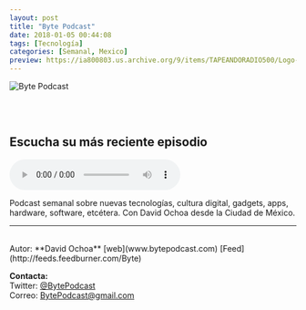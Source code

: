 ```yaml
---
layout: post
title: "Byte Podcast"
date: 2018-01-05 00:44:08
tags: [Tecnología]
categories: [Semanal, Mexico]
preview: https://ia800803.us.archive.org/9/items/TAPEANDORADIO500/Logo-byte-negro-300-DavidOchoa.jpg
---
```


![Byte Podcast](https://ia800803.us.archive.org/9/items/TAPEANDORADIO500/Logo-byte-negro-500-DavidOchoa.jpg)

<br/>
<br/>

## Escucha su más reciente episodio

<!--reproductor-feed=http://feeds.feedburner.com/Byte-->
<!--reproductor-start-->
<audio id="audio" preload="auto" controls="" src="http://feedproxy.google.com/~r/Byte/~5/ztA8wx8Qffw/BytePodcast598.mp3"></audio>
<!--reproductor-end-->

Podcast semanal sobre nuevas tecnologías, cultura digital, gadgets, apps, hardware, software, etcétera. Con David Ochoa desde la Ciudad de México.

_ _ _
<br>
Autor: **David Ochoa**  
[web](www.bytepodcast.com)  
[Feed](http://feeds.feedburner.com/Byte)  




**Contacta:**  
Twitter: [@BytePodcast](https://twitter.com/BytePodcast)  
Correo: [BytePodcast@gmail.com](mailto:BytePodcast@gmail.com)  
